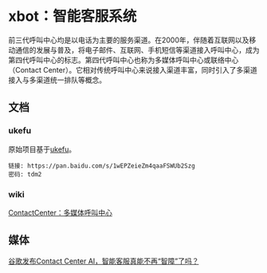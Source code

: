 # xbot：智能客服系统

前三代呼叫中心均是以电话为主要的服务渠道。在2000年，伴随着互联网以及移动通信的发展与普及，将电子邮件、互联网、手机短信等渠道接入呼叫中心，成为第四代呼叫中心的标志。第四代呼叫中心也称为多媒体呼叫中心或联络中心（Contact Center）。它相对传统呼叫中心来说接入渠道丰富，同时引入了多渠道接入与多渠道统一排队等概念。

## 文档

### ukefu
原始项目基于[ukefu](https://gitee.com/beimigame/ukefu)。

```
链接: https://pan.baidu.com/s/1wEPZeieZm4qaaFSWUb2Szg 
密码: tdm2
```

### wiki

<a href="https://github.com/Samurais/chatopera.io/wiki/13.-ContactCenter%EF%BC%9A%E5%A4%9A%E5%AA%92%E4%BD%93%E5%91%BC%E5%8F%AB%E4%B8%AD%E5%BF%83">ContactCenter：多媒体呼叫中心</a>

## 媒体

<a href="http://36kr.com/p/5144999.html" target="_blank">谷歌发布Contact Center AI，智能客服真能不再“智障”了吗？</a>

